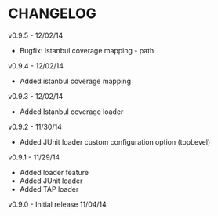 CHANGELOG
=========

v0.9.5 - 12/02/14
* Bugfix: Istanbul coverage mapping - path

v0.9.4 - 12/02/14
* Added istanbul coverage mapping

v0.9.3 - 12/02/14
* Added Istanbul coverage loader

v0.9.2 - 11/30/14
* Added JUnit loader custom configuration option (topLevel)

v0.9.1 - 11/29/14
* Added loader feature
* Added JUnit loader
* Added TAP loader

v0.9.0 - Initial release 11/04/14
